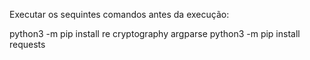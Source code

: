 Executar os sequintes comandos antes da execução:

python3 -m pip install re cryptography argparse
python3 -m pip install requests
